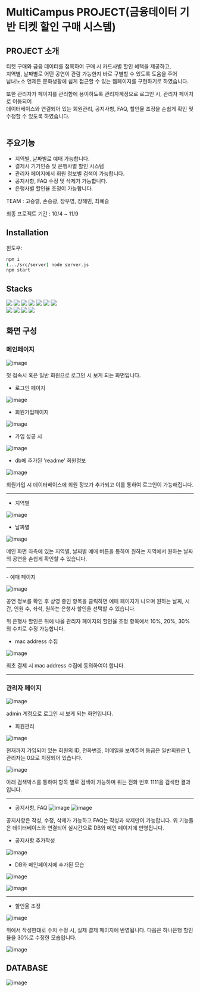 # MultiCampus PROJECT(금융데이터 기반 티켓 할인 구매 시스템)

## PROJECT 소개

티켓 구매와 금융 데이터를 접목하여 구매 시 카드사별 할인 혜택을 제공하고,<br/>
지역별, 날짜별로 어떤 공연이 관람 가능한지 바로 구별할 수 있도록 도움을 주어<br/>
남녀노소 언제든 문화생활에 쉽게 접근할 수 있는 웹페이지를 구현하기로 하였습니다.<br/> 

또한 관리자가 페이지를 관리함에 용이하도록 관리자계정으로 로그인 시, 관리자 페이지로 이동되어<br/>
데이터베이스와 연결되어 있는 회원관리, 공지사항, FAQ, 할인율 조정을 손쉽게 확인 및 수정할 수 있도록 하였습니다.<br/><br/>

## 주요기능

- 지역별, 날짜별로 예매 가능합니다.
- 결제시 기기인증 및 은행사별 할인 시스템
- 관리자 페이지에서 회원 정보별 검색이 가능합니다.
- 공지사항, FAQ 수정 및 삭제가 가능합니다.
- 은행사별 할인율 조정이 가능합니다.

TEAM : 고승렬, 손승광, 장우영, 장해민, 최예슬

최종 프로젝트 기간 : 10/4 ~ 11/9

## Installation

윈도우:

```sh
npm i
(.../src/server) node server.js
npm start
```

## Stacks

<img src="https://img.shields.io/badge/github-181717?style=for-the-badge&logo=github&logoColor=white"> <img src="https://img.shields.io/badge/git-F05032?style=for-the-badge&logo=git&logoColor=white"> <img src="https://img.shields.io/badge/VISUAL STUDIO CODE-1572B6?style=for-the-badge&logo=visualstudio&logoColor=white"> <img src="https://img.shields.io/badge/html5-E34F26?style=for-the-badge&logo=html5&logoColor=white"> <img src="https://img.shields.io/badge/PostCSS-DD3A0A?style=for-the-badge&logo=PostCSS&logoColor=white"> <img src="https://img.shields.io/badge/javascript-F7DF1E?style=for-the-badge&logo=javascript&logoColor=white"> <img src="https://img.shields.io/badge/react-61DAFB?style=for-the-badge&logo=react&logoColor=black">  
<img src="https://img.shields.io/badge/mysql-4479A1?style=for-the-badge&logo=mysql&logoColor=white"> <img src="https://img.shields.io/badge/node.js-339933?style=for-the-badge&logo=Node.js&logoColor=white"> <img src="https://img.shields.io/badge/axios-5A29E4?style=for-the-badge&logo=axios&logoColor=white"> <img src="https://img.shields.io/badge/MATERIAL UI-1572B6?style=for-the-badge&logo=mui&logoColor=white"> 

## 화면 구성

### 메인페이지

![image](https://github.com/luckyotter1/TicketingProject/assets/139444552/6163491f-1c55-47de-83a8-a3067033d34f)

첫 접속시 혹은 일반 회원으로 로그인 시 보게 되는 화면입니다.<br/>

- 로그인 페이지

![image](https://github.com/luckyotter1/TicketingProject/assets/139444552/c7586c12-339f-476b-aee8-fba9b0c2f98c)

- 회원가입페이지

![image](https://github.com/luckyotter1/TicketingProject/assets/139444552/e20e31bc-0cbe-4689-9f14-ef8920b97d74)

- 가입 성공 시

![image](https://github.com/luckyotter1/TicketingProject/assets/139444552/9cf69b45-7198-4fb3-bdca-66508587c8f2)

- db에 추가된 'readme' 회원정보

![image](https://github.com/luckyotter1/TicketingProject/assets/139444552/3ab40036-f729-4396-9651-b5fe54c7d55c)

회원가입 시 데이터베이스에 회원 정보가 추가되고 이를 통하여 로그인이 가능해집니다.
<hr/>

- 지역별

![image](https://github.com/luckyotter1/TicketingProject/assets/139444552/ac8213bc-021e-4f14-85d0-c68aa1d9163f)

- 날짜별

![image](https://github.com/luckyotter1/TicketingProject/assets/139444552/1a8a0554-798d-48b5-ac19-4c99e24aa6a8)

메인 화면 좌측에 있는 지역별, 날짜별 예매 버튼을 통하여 원하는 지역에서 원하는 날짜의 공연을 손쉽게 확인할 수 있습니다.
<hr/>
- 예매 페이지

![image](https://github.com/luckyotter1/TicketingProject/assets/139444552/745cab3d-848f-464e-9bda-daad62bac04e)

공연 정보를 확인 후 상영 중인 항목을 클릭하면 예매 페이지가 나오며 원하는 날짜, 시간, 인원 수, 좌석, 원하는 은행사 할인을 선택할 수 있습니다.<br/>

위 은행사 할인은 뒤에 나올 관리자 페이지의 할인율 조정 항목에서 10%, 20%, 30%의 수치로 수정 가능합니다.

- mac address 수집

![image](https://github.com/luckyotter1/TicketingProject/assets/139444552/51ec5f36-49eb-4bb7-803b-c5e3fd0df1ee)

최초 결제 시 mac address 수집에 동의하여야 합니다.
<hr/>

### 관리자 페이지

![image](https://github.com/luckyotter1/TicketingProject/assets/139444552/2f6ebb36-90e9-4103-a562-abbc58298459)

admin 계정으로 로그인 시 보게 되는 화면입니다.

- 회원관리

![image](https://github.com/luckyotter1/TicketingProject/assets/139444552/d59869b1-3611-4e1d-b14a-106c62d6365a)

현재까지 가입되어 있는 회원의 ID, 전화번호, 이메일을 보여주며 등급은 일반회원은 1, 관리자는 0으로 지정되어 있습니다.

![image](https://github.com/luckyotter1/TicketingProject/assets/139444552/d0722ff4-0b6d-4d18-bfa7-92c395becad1)

아래 검색박스를 통하여 항목 별로 검색이 가능하며 위는 전화 번호 1111을 검색한 결과입니다.
<hr/>

- 공지사항, FAQ
![image](https://github.com/luckyotter1/TicketingProject/assets/139444552/f16c4a22-dc2c-4387-bb5c-2f4105f7b125)
![image](https://github.com/luckyotter1/TicketingProject/assets/139444552/9008c7b1-a8b8-419d-8b5d-430c47418620)

공지사항은 작성, 수정, 삭제가 가능하고 FAQ는 작성과 삭제만이 가능합니다. 위 기능들은 데이터베이스와 연결되어 실시간으로 DB와 메인 페이지에 반영됩니다.

- 공지사항 추가작성

![image](https://github.com/luckyotter1/TicketingProject/assets/139444552/7c50cc17-aaa6-4085-94f9-b364451b2d56)

- DB와 메인페이지에 추가된 모습

![image](https://github.com/luckyotter1/TicketingProject/assets/139444552/eef4f873-2bb3-40eb-865a-bf1a0fc2829a)

![image](https://github.com/luckyotter1/TicketingProject/assets/139444552/087ee7a6-11a3-42c5-bf7a-129956fb98ee)
<hr/>

- 할인율 조정

![image](https://github.com/luckyotter1/TicketingProject/assets/139444552/38bf9070-0a89-441b-8264-ea20335460f0)

위에서 작성한대로 수치 수정 시, 실제 결제 페이지에 반영됩니다. 다음은 하나은행 할인율을 30%로 수정한 모습입니다.

![image](https://github.com/luckyotter1/TicketingProject/assets/139444552/246a8091-a5c8-4f9d-b28e-f76bfecc485f)

## DATABASE

![image](https://github.com/team5-ticketingProject/project/assets/139444462/77aa89c0-073a-45b4-961b-9cf4fa581be1)




